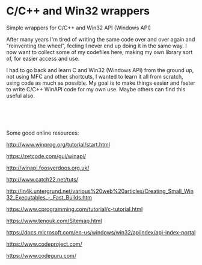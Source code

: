 # C/C++ and Win32 wrappers
Simple wrappers for C/C++ and Win32 API (Windows API)

After many years I'm tired of writing the same code over and over again and "reinventing the wheel", feeling I never end up doing it in the same way. I now want to collect some of my codefiles here, making my own library sort of, for easier access and use.<br>

I had to go back and learn C and Win32 (Windows API) from the ground up, not using MFC and other shortcuts, I wanted to learn it all from scratch, using code as much as possible. My goal is to make things easier and faster to write C/C++ WinAPI code for my own use. Maybe others can find this useful also.


<br><br><br><br>
Some good online resources:

http://www.winprog.org/tutorial/start.html

https://zetcode.com/gui/winapi/

http://winapi.foosyerdoos.org.uk/

http://www.catch22.net/tuts/

http://in4k.untergrund.net/various%20web%20articles/Creating_Small_Win32_Executables_-_Fast_Builds.htm

https://www.cprogramming.com/tutorial/c-tutorial.html

https://www.tenouk.com/Sitemap.html

https://docs.microsoft.com/en-us/windows/win32/apiindex/api-index-portal

https://www.codeproject.com/

https://www.codeguru.com/

